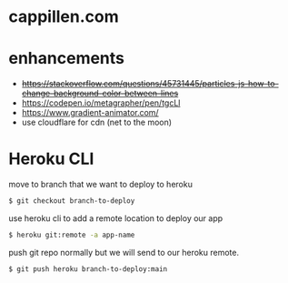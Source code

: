# cappillen.com

# enhancements
  - ~~https://stackoverflow.com/questions/45731445/particles-js-how-to-change-background-color-between-lines~~
  - https://codepen.io/metagrapher/pen/tgcLl
  - https://www.gradient-animator.com/
  - use cloudflare for cdn (net to the moon)

# Heroku CLI
move to branch that we want to deploy to heroku
```bash
$ git checkout branch-to-deploy
```
use heroku cli to add a remote location to deploy our app
```bash
$ heroku git:remote -a app-name
```
push git repo normally but we will send to our heroku remote.
```bash
$ git push heroku branch-to-deploy:main
```

